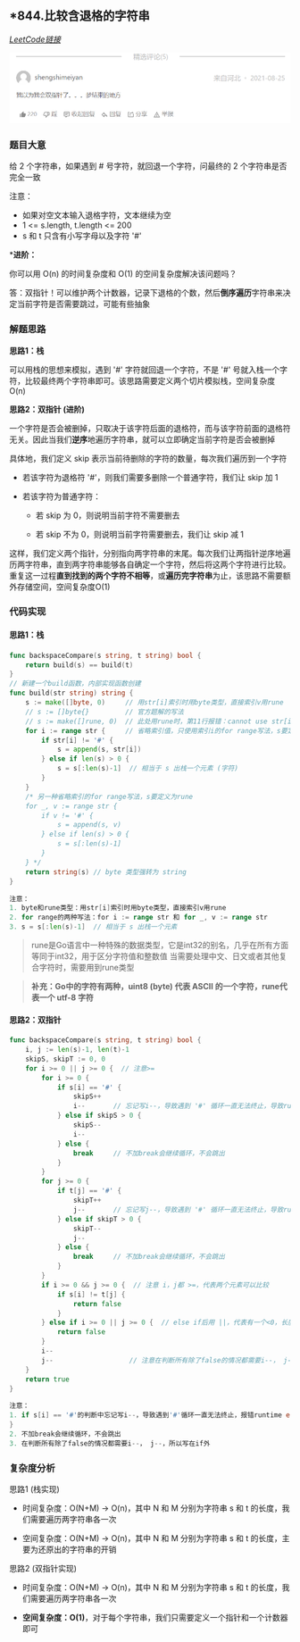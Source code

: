 ## *844.比较含退格的字符串

*[LeetCode链接](https://leetcode.cn/problems/backspace-string-compare/)*

![](2022-08-20-09-38-34.png)

### 题目大意

给 2 个字符串，如果遇到 # 号字符，就回退一个字符，问最终的 2 个字符串是否完全一致

注意：

* 如果对空文本输入退格字符，文本继续为空
* 1 <= s.length, t.length <= 200
* s 和 t 只含有小写字母以及字符 '#'

***进阶：**

你可以用 O(n) 的时间复杂度和 O(1) 的空间复杂度解决该问题吗？

答：双指针！可以维护两个计数器，记录下退格的个数，然后**倒序遍历**字符串来决定当前字符是否需要跳过，可能有些抽象

### 解题思路

**思路1：栈**

可以用栈的思想来模拟，遇到 '#' 字符就回退一个字符，不是 '#' 号就入栈一个字符，比较最终两个字符串即可。该思路需要定义两个切片模拟栈，空间复杂度O(n)

**思路2：双指针 (进阶)**

一个字符是否会被删掉，只取决于该字符后面的退格符，而与该字符前面的退格符无关。因此当我们**逆序**地遍历字符串，就可以立即确定当前字符是否会被删掉

具体地，我们定义 skip 表示当前待删除的字符的数量，每次我们遍历到一个字符

* 若该字符为退格符 '#'，则我们需要多删除一个普通字符，我们让 skip 加 1

* 若该字符为普通字符：

  * 若 skip 为 0，则说明当前字符不需要删去

  * 若 skip 不为 0，则说明当前字符需要删去，我们让 skip 减 1

这样，我们定义两个指针，分别指向两字符串的末尾。每次我们让两指针逆序地遍历两字符串，直到两字符串能够各自确定一个字符，然后将这两个字符进行比较。重复这一过程**直到找到的两个字符不相等**，或**遍历完字符串**为止，该思路不需要额外存储空间，空间复杂度O(1)

### 代码实现

#### **思路1：栈**

```go
func backspaceCompare(s string, t string) bool {
    return build(s) == build(t)
}
// 新建一个build函数，内部实现函数创建
func build(str string) string {
    s := make([]byte, 0)     // 用str[i]索引时用byte类型，直接索引v用rune
    // s := []byte{}         // 官方题解的写法
    // s := make([]rune, 0)  // 此处用rune时，第11行报错：cannot use str[i] (type byte) as type rune in append (solution.go)
    for i := range str {     // 省略索引值，只使用索引i的for range写法，s要定义为byte
        if str[i] != '#' {
            s = append(s, str[i])
        } else if len(s) > 0 {
            s = s[:len(s)-1]  // 相当于 s 出栈一个元素 (字符)
        } 
    }
    /* 另一种省略索引的for range写法，s要定义为rune
    for _, v := range str {
        if v != '#' {
            s = append(s, v)
        } else if len(s) > 0 {
            s = s[:len(s)-1]
        }
    } */
    return string(s) // byte 类型强转为 string
}
```

```go
注意：
1. byte和rune类型：用str[i]索引时用byte类型，直接索引v用rune
2. for range的两种写法：for i := range str 和 for _, v := range str
3. s = s[:len(s)-1]  // 相当于 s 出栈一个元素
```

> rune是Go语言中一种特殊的数据类型，它是int32的别名，几乎在所有方面等同于int32，用于区分字符值和整数值
>当需要处理中文、日文或者其他复合字符时，需要用到rune类型

> **补充：Go中的字符有两种，uint8 (byte) 代表 ASCII 的一个字符，rune代表一个 utf-8 字符**

#### **思路2：双指针**

```go
func backspaceCompare(s string, t string) bool {
    i, j := len(s)-1, len(t)-1
    skipS, skipT := 0, 0
    for i >= 0 || j >= 0 {  // 注意>=
        for i >= 0 {
            if s[i] == '#' {
                skipS++
                i--       // 忘记写i--，导致遇到 '#' 循环一直无法终止，导致runtime error
            } else if skipS > 0 {
                skipS--
                i--
            } else {
                break     // 不加break会继续循环，不会跳出
            }
        }
        for j >= 0 {
            if t[j] == '#' {
                skipT++        
                j--       // 忘记写j--，导致遇到 '#' 循环一直无法终止，导致runtime error
            } else if skipT > 0 {
                skipT--
                j--
            } else {
                break     // 不加break会继续循环，不会跳出
            }
        }
        if i >= 0 && j >= 0 {  // 注意 i，j都 >=，代表两个元素可以比较
            if s[i] != t[j] {
                return false
            } 
        } else if i >= 0 || j >= 0 {  // else if后用 ||，代表有一个<0，长度不等一定是false
            return false
        }
        i--
        j--                   // 注意在判断所有除了false的情况都需要i--， j--，所以写在if外
    }
    return true
}
```

```go
注意：
1. if s[i] == '#'的判断中忘记写i--，导致遇到'#'循环一直无法终止，报错runtime error
} 
2. 不加break会继续循环，不会跳出
3. 在判断所有除了false的情况都需要i--， j--，所以写在if外
```

### 复杂度分析

思路1 (栈实现)
* 时间复杂度：O(N+M) -> O(n)，其中 N 和 M 分别为字符串 s 和 t 的长度，我们需要遍历两字符串各一次

* 空间复杂度：O(N+M) -> O(n)，其中 N 和 M 分别为字符串 s 和 t 的长度，主要为还原出的字符串的开销

思路2 (双指针实现)

* 时间复杂度：O(N+M) -> O(n)，其中 N 和 M 分别为字符串 s 和 t 的长度，我们需要遍历两字符串各一次

* **空间复杂度：O(1)**，对于每个字符串，我们只需要定义一个指针和一个计数器即可